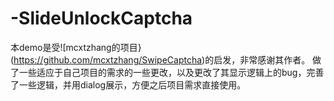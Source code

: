 # -SlideUnlockCaptcha

本demo是受![mcxtzhang的项目}(https://github.com/mcxtzhang/SwipeCaptcha)的启发，非常感谢其作者。
做了一些适应于自己项目的需求的一些更改，以及更改了其显示逻辑上的bug，完善了一些逻辑，并用dialog展示，方便之后项目需求直接使用。
